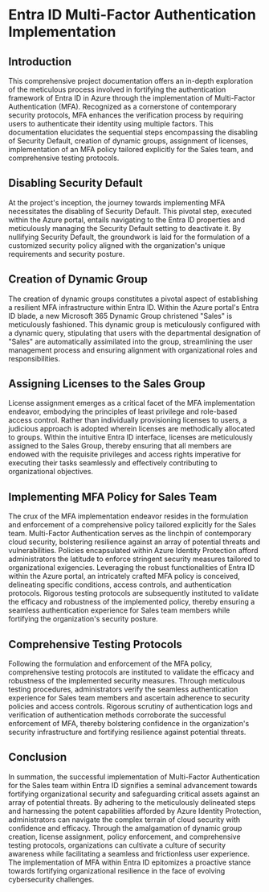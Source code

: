 #  Entra ID Multi-Factor Authentication Implementation

## Introduction
This comprehensive project documentation offers an in-depth exploration of the meticulous process involved in fortifying the authentication framework of Entra ID in Azure through the implementation of Multi-Factor Authentication (MFA). Recognized as a cornerstone of contemporary security protocols, MFA enhances the verification process by requiring users to authenticate their identity using multiple factors. This documentation elucidates the sequential steps encompassing the disabling of Security Default, creation of dynamic groups, assignment of licenses, implementation of an MFA policy tailored explicitly for the Sales team, and comprehensive testing protocols.

## Disabling Security Default
At the project's inception, the journey towards implementing MFA necessitates the disabling of Security Default. This pivotal step, executed within the Azure portal, entails navigating to the Entra ID properties and meticulously managing the Security Default setting to deactivate it. By nullifying Security Default, the groundwork is laid for the formulation of a customized security policy aligned with the organization's unique requirements and security posture.

## Creation of Dynamic Group
The creation of dynamic groups constitutes a pivotal aspect of establishing a resilient MFA infrastructure within Entra ID. Within the Azure portal's Entra ID blade, a new Microsoft 365 Dynamic Group christened "Sales" is meticulously fashioned. This dynamic group is meticulously configured with a dynamic query, stipulating that users with the departmental designation of "Sales" are automatically assimilated into the group, streamlining the user management process and ensuring alignment with organizational roles and responsibilities.

## Assigning Licenses to the Sales Group
License assignment emerges as a critical facet of the MFA implementation endeavor, embodying the principles of least privilege and role-based access control. Rather than individually provisioning licenses to users, a judicious approach is adopted wherein licenses are methodically allocated to groups. Within the intuitive Entra ID interface, licenses are meticulously assigned to the Sales Group, thereby ensuring that all members are endowed with the requisite privileges and access rights imperative for executing their tasks seamlessly and effectively contributing to organizational objectives.

## Implementing MFA Policy for Sales Team
The crux of the MFA implementation endeavor resides in the formulation and enforcement of a comprehensive policy tailored explicitly for the Sales team. Multi-Factor Authentication serves as the linchpin of contemporary cloud security, bolstering resilience against an array of potential threats and vulnerabilities. Policies encapsulated within Azure Identity Protection afford administrators the latitude to enforce stringent security measures tailored to organizational exigencies. Leveraging the robust functionalities of Entra ID within the Azure portal, an intricately crafted MFA policy is conceived, delineating specific conditions, access controls, and authentication protocols. Rigorous testing protocols are subsequently instituted to validate the efficacy and robustness of the implemented policy, thereby ensuring a seamless authentication experience for Sales team members while fortifying the organization's security posture.

## Comprehensive Testing Protocols
Following the formulation and enforcement of the MFA policy, comprehensive testing protocols are instituted to validate the efficacy and robustness of the implemented security measures. Through meticulous testing procedures, administrators verify the seamless authentication experience for Sales team members and ascertain adherence to security policies and access controls. Rigorous scrutiny of authentication logs and verification of authentication methods corroborate the successful enforcement of MFA, thereby bolstering confidence in the organization's security infrastructure and fortifying resilience against potential threats.

## Conclusion
In summation, the successful implementation of Multi-Factor Authentication for the Sales team within Entra ID signifies a seminal advancement towards fortifying organizational security and safeguarding critical assets against an array of potential threats. By adhering to the meticulously delineated steps and harnessing the potent capabilities afforded by Azure Identity Protection, administrators can navigate the complex terrain of cloud security with confidence and efficacy. Through the amalgamation of dynamic group creation, license assignment, policy enforcement, and comprehensive testing protocols, organizations can cultivate a culture of security awareness while facilitating a seamless and frictionless user experience. The implementation of MFA within Entra ID epitomizes a proactive stance towards fortifying organizational resilience in the face of evolving cybersecurity challenges.

